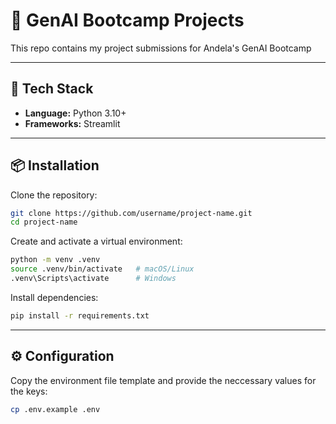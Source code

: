 # 🤖 GenAI Bootcamp Projects

This repo contains my project submissions for Andela's GenAI Bootcamp

---

## 🧰 Tech Stack

- **Language:** Python 3.10+
- **Frameworks:** Streamlit

---

## 📦 Installation

Clone the repository:

```bash
git clone https://github.com/username/project-name.git
cd project-name
```

Create and activate a virtual environment:

```bash
python -m venv .venv
source .venv/bin/activate   # macOS/Linux
.venv\Scripts\activate      # Windows
```

Install dependencies:

```bash
pip install -r requirements.txt
```

---

## ⚙️ Configuration

Copy the environment file template and provide the neccessary values for the keys:

```bash
cp .env.example .env
```